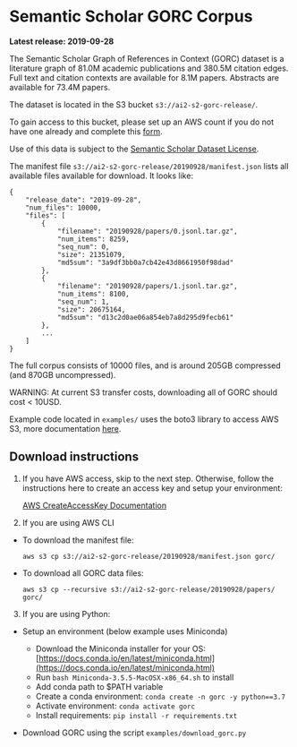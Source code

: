 # Semantic Scholar GORC Corpus

**Latest release: 2019-09-28**

The Semantic Scholar Graph of References in Context (GORC) dataset is a literature graph of 81.0M academic publications and 380.5M citation edges. 
Full text and citation contexts are available for 8.1M papers. Abstracts are available for 73.4M papers.

The dataset is located in the S3 bucket `s3://ai2-s2-gorc-release/`. 

To gain access to this bucket, please set up an AWS count if you do not have one already and complete this [form](https://docs.google.com/forms/d/e/1FAIpQLSeNeo4UBeRoe1taaN3oJ1Fr1BZokVs3vVo18mvfc0Lhnw7n1g/viewform).

Use of this data is subject to the [Semantic Scholar Dataset License](http://api.semanticscholar.org/corpus/legal/).

The manifest file `s3://ai2-s2-gorc-release/20190928/manifest.json` lists all available files available for download.  It looks like:
```
{
    "release_date": "2019-09-28",
    "num_files": 10000,
    "files": [
        {
            "filename": "20190928/papers/0.jsonl.tar.gz",
            "num_items": 8259,
            "seq_num": 0,
            "size": 21351079,
            "md5sum": "3a9df3bb0a7cb42e43d8661950f98dad"
        },
        {
            "filename": "20190928/papers/1.jsonl.tar.gz",
            "num_items": 8100,
            "seq_num": 1,
            "size": 20675164,
            "md5sum": "d13c2d0ae06a854eb7a8d295d9fecb61"
        },
        ...
    ]
}
```
The full corpus consists of 10000 files, and is around 205GB compressed (and 870GB uncompressed).

WARNING: At current S3 transfer costs, downloading all of GORC should cost < 10USD. 

Example code located in `examples/` uses the boto3 library to access AWS S3, more documentation [here](https://boto3.amazonaws.com/v1/documentation/api/latest/guide/s3-examples.html).

## Download instructions

1. If you have AWS access, skip to the next step. Otherwise, follow the instructions here to create an access key and setup your environment:

    [AWS CreateAccessKey Documentation](https://docs.aws.amazon.com/IAM/latest/UserGuide/id_credentials_access-keys.html#Using_CreateAccessKey)

2. If you are using AWS CLI

* To download the manifest file:

    `aws s3 cp s3://ai2-s2-gorc-release/20190928/manifest.json gorc/`

* To download all GORC data files:

    `aws s3 cp --recursive s3://ai2-s2-gorc-release/20190928/papers/ gorc/`

3. If you are using Python:

* Setup an environment (below example uses Miniconda)
    * Download the Miniconda installer for your OS: [https://docs.conda.io/en/latest/miniconda.html](https://docs.conda.io/en/latest/miniconda.html)
    * Run `bash Miniconda-3.5.5-MacOSX-x86_64.sh` to install
    * Add conda path to $PATH variable
    * Create a conda environment: `conda create -n gorc -y python==3.7`
    * Activate environment: `conda activate gorc`
    * Install requirements: `pip install -r requirements.txt`
    
* Download GORC using the script `examples/download_gorc.py`
